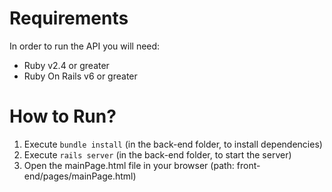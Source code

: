 # Requirements

In order to run the API you will need:

- Ruby v2.4 or greater
- Ruby On Rails v6 or greater

# How to Run?

1. Execute `bundle install` (in the back-end folder, to install dependencies)
2. Execute `rails server` (in the back-end folder, to start the server)
3. Open the mainPage.html file in your browser (path: front-end/pages/mainPage.html)
